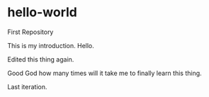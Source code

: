 # hello-world
First Repository

This is my introduction. Hello. 

Edited this thing again. 

Good God how many times will it take me to finally learn this thing. 

Last iteration. 

